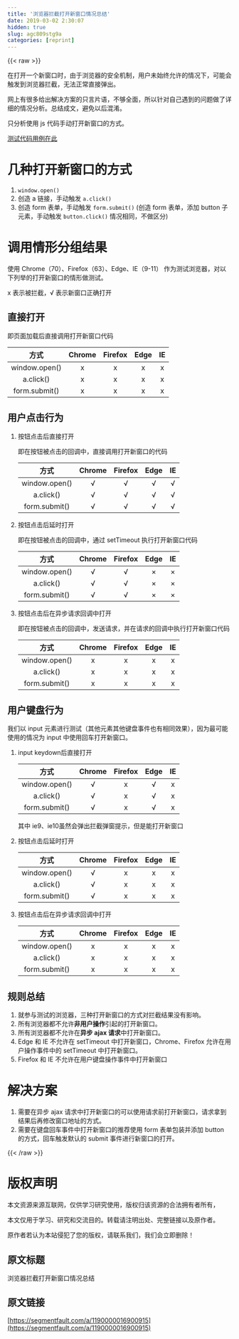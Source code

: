 ```yaml
---
title: '浏览器拦截打开新窗口情况总结' 
date: 2019-03-02 2:30:07
hidden: true
slug: agc809stg9a
categories: [reprint]
---
```


{{< raw >}}

                    
<p>在打开一个新窗口时，由于浏览器的安全机制，用户未始终允许的情况下，可能会触发到浏览器拦截，无法正常直接弹出。</p>
<p>网上有很多给出解决方案的只言片语，不够全面，所以针对自己遇到的问题做了详细的情况分析。总结成文，避免以后混淆。</p>
<p>只分析使用 js 代码手动打开新窗口的方式。</p>
<p><a href="https://tobethelight.github.io/demo/post/2018-11-04/" rel="nofollow noreferrer" target="_blank">测试代码用例在此</a></p>
<h1 id="articleHeader0">几种打开新窗口的方式</h1>
<ol>
<li><code>window.open()</code></li>
<li>创造 a 链接，手动触发 <code>a.click()</code>
</li>
<li>创造 form 表单，手动触发 <code>form.submit()</code> (创造 form 表单，添加 button 子元素，手动触发 <code>button.click()</code> 情况相同，不做区分)</li>
</ol>
<h1 id="articleHeader1">调用情形分组结果</h1>
<p>使用 Chrome（70）、Firefox（63）、Edge、IE（9-11） 作为测试浏览器，对以下列举的打开新窗口的情形做测试。</p>
<p>x 表示被拦截，√ 表示新窗口正确打开</p>
<h2 id="articleHeader2">直接打开</h2>
<p>即页面加载后直接调用打开新窗口代码</p>
<table>
<thead><tr>
<th align="center">方式</th>
<th align="center">Chrome</th>
<th align="center">Firefox</th>
<th align="center">Edge</th>
<th align="center">IE</th>
</tr></thead>
<tbody>
<tr>
<td align="center">window.open()</td>
<td align="center">x</td>
<td align="center">x</td>
<td align="center">x</td>
<td align="center">x</td>
</tr>
<tr>
<td align="center">a.click()</td>
<td align="center">x</td>
<td align="center">x</td>
<td align="center">x</td>
<td align="center">x</td>
</tr>
<tr>
<td align="center">form.submit()</td>
<td align="center">x</td>
<td align="center">x</td>
<td align="center">x</td>
<td align="center">x</td>
</tr>
</tbody>
</table>
<h2 id="articleHeader3">用户点击行为</h2>
<ol>
<li>
<p>按钮点击后直接打开</p>
<p>即在按钮被点击的回调中，直接调用打开新窗口的代码</p>
<table>
<thead><tr>
<th align="center">方式</th>
<th align="center">Chrome</th>
<th align="center">Firefox</th>
<th align="center">Edge</th>
<th align="center">IE</th>
</tr></thead>
<tbody>
<tr>
<td align="center">window.open()</td>
<td align="center">√</td>
<td align="center">√</td>
<td align="center">√</td>
<td align="center">√</td>
</tr>
<tr>
<td align="center">a.click()</td>
<td align="center">√</td>
<td align="center">√</td>
<td align="center">√</td>
<td align="center">√</td>
</tr>
<tr>
<td align="center">form.submit()</td>
<td align="center">√</td>
<td align="center">√</td>
<td align="center">√</td>
<td align="center">√</td>
</tr>
</tbody>
</table>
</li>
<li>
<p>按钮点击后延时打开</p>
<p>即在按钮被点击的回调中，通过 setTimeout 执行打开新窗口代码</p>
<table>
<thead><tr>
<th align="center">方式</th>
<th align="center">Chrome</th>
<th align="center">Firefox</th>
<th align="center">Edge</th>
<th align="center">IE</th>
</tr></thead>
<tbody>
<tr>
<td align="center">window.open()</td>
<td align="center">√</td>
<td align="center">√</td>
<td align="center">×</td>
<td align="center">×</td>
</tr>
<tr>
<td align="center">a.click()</td>
<td align="center">√</td>
<td align="center">√</td>
<td align="center">×</td>
<td align="center">×</td>
</tr>
<tr>
<td align="center">form.submit()</td>
<td align="center">√</td>
<td align="center">√</td>
<td align="center">×</td>
<td align="center">×</td>
</tr>
</tbody>
</table>
</li>
<li>
<p>按钮点击后在异步请求回调中打开</p>
<p>即在按钮被点击的回调中，发送请求，并在请求的回调中执行打开新窗口代码</p>
<table>
<thead><tr>
<th align="center">方式</th>
<th align="center">Chrome</th>
<th align="center">Firefox</th>
<th align="center">Edge</th>
<th align="center">IE</th>
</tr></thead>
<tbody>
<tr>
<td align="center">window.open()</td>
<td align="center">x</td>
<td align="center">x</td>
<td align="center">x</td>
<td align="center">x</td>
</tr>
<tr>
<td align="center">a.click()</td>
<td align="center">x</td>
<td align="center">x</td>
<td align="center">x</td>
<td align="center">x</td>
</tr>
<tr>
<td align="center">form.submit()</td>
<td align="center">x</td>
<td align="center">x</td>
<td align="center">x</td>
<td align="center">x</td>
</tr>
</tbody>
</table>
</li>
</ol>
<h2 id="articleHeader4">用户键盘行为</h2>
<p>我们以 input 元素进行测试（其他元素其他键盘事件也有相同效果），因为最可能使用的情况为 input 中使用回车打开新窗口。</p>
<ol>
<li>
<p>input keydown后直接打开</p>
<table>
<thead><tr>
<th align="center">方式</th>
<th align="center">Chrome</th>
<th align="center">Firefox</th>
<th align="center">Edge</th>
<th align="center">IE</th>
</tr></thead>
<tbody>
<tr>
<td align="center">window.open()</td>
<td align="center">√</td>
<td align="center">x</td>
<td align="center">√</td>
<td align="center">x</td>
</tr>
<tr>
<td align="center">a.click()</td>
<td align="center">√</td>
<td align="center">x</td>
<td align="center">√</td>
<td align="center">x</td>
</tr>
<tr>
<td align="center">form.submit()</td>
<td align="center">√</td>
<td align="center">x</td>
<td align="center">√</td>
<td align="center">x</td>
</tr>
</tbody>
</table>
<p>其中 ie9、ie10虽然会弹出拦截弹窗提示，但是能打开新窗口</p>
</li>
<li>
<p>按钮点击后延时打开</p>
<table>
<thead><tr>
<th align="center">方式</th>
<th align="center">Chrome</th>
<th align="center">Firefox</th>
<th align="center">Edge</th>
<th align="center">IE</th>
</tr></thead>
<tbody>
<tr>
<td align="center">window.open()</td>
<td align="center">√</td>
<td align="center">x</td>
<td align="center">x</td>
<td align="center">x</td>
</tr>
<tr>
<td align="center">a.click()</td>
<td align="center">√</td>
<td align="center">x</td>
<td align="center">x</td>
<td align="center">x</td>
</tr>
<tr>
<td align="center">form.submit()</td>
<td align="center">√</td>
<td align="center">x</td>
<td align="center">x</td>
<td align="center">x</td>
</tr>
</tbody>
</table>
</li>
<li>
<p>按钮点击后在异步请求回调中打开</p>
<table>
<thead><tr>
<th align="center">方式</th>
<th align="center">Chrome</th>
<th align="center">Firefox</th>
<th align="center">Edge</th>
<th align="center">IE</th>
</tr></thead>
<tbody>
<tr>
<td align="center">window.open()</td>
<td align="center">x</td>
<td align="center">x</td>
<td align="center">x</td>
<td align="center">x</td>
</tr>
<tr>
<td align="center">a.click()</td>
<td align="center">x</td>
<td align="center">x</td>
<td align="center">x</td>
<td align="center">x</td>
</tr>
<tr>
<td align="center">form.submit()</td>
<td align="center">x</td>
<td align="center">x</td>
<td align="center">x</td>
<td align="center">x</td>
</tr>
</tbody>
</table>
</li>
</ol>
<h2 id="articleHeader5">规则总结</h2>
<ol>
<li>就参与测试的浏览器，三种打开新窗口的方式对拦截结果没有影响。</li>
<li>所有浏览器都不允许<strong>非用户操作</strong>引起的打开新窗口。</li>
<li>所有浏览器都不允许在<strong>异步 ajax 请求</strong>中打开新窗口。</li>
<li>Edge 和 IE 不允许在 setTimeout 中打开新窗口，Chrome、Firefox 允许在用户操作事件中的 setTimeout 中打开新窗口。</li>
<li>Firefox 和 IE 不允许在用户键盘操作事件中打开新窗口</li>
</ol>
<h1 id="articleHeader6">解决方案</h1>
<ol>
<li>需要在异步 ajax 请求中打开新窗口的可以使用请求前打开新窗口，请求拿到结果后再修改窗口地址的方式。</li>
<li>需要在键盘回车事件中打开新窗口的推荐使用 form 表单包装并添加 button 的方式，回车触发默认的 submit 事件进行新窗口的打开。</li>
</ol>

                
{{< /raw >}}

# 版权声明
本文资源来源互联网，仅供学习研究使用，版权归该资源的合法拥有者所有，

本文仅用于学习、研究和交流目的。转载请注明出处、完整链接以及原作者。

原作者若认为本站侵犯了您的版权，请联系我们，我们会立即删除！

## 原文标题
浏览器拦截打开新窗口情况总结

## 原文链接
[https://segmentfault.com/a/1190000016900915](https://segmentfault.com/a/1190000016900915)

